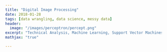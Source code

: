 ```yaml
---
title: "Digital Image Processing"
date: 2018-01-28
tags: [data wrangling, data science, messy data]
header:
  image: "/images/perceptron/percept.png"
excerpt: "Technical Analysis, Machine Learning, Support Vector Machines"
mathjax: "true"

---
```

<!-- ### Introduction

This research discusses the viability of image processing to uncover nonlinear visual chart patterns using state of the art machine learning techniques. The expected benefit is to mimic the way technical analysts process information.

Previous papers by Lo, Mamysky, Wang (2000), Chang and Osler (1994), Fama and Blume (1966), and Sweeney (1988) have shown the ability of technical stock price patterns to predict returns. Later studies are careful to note that predictability does not necessarily imply profitability, and focus more on nonlinear chart patterns. These are discussed as being more difficult to interpret arithmetically. Additional patterns and definitions are in Pring (1988).

Pattern rules are taken from trade journals (Chang and Osler (1994)) and from print (Lo, Mamysky, Wang (2000), Edwards and McGee (1966)).

Patterns are learned using kernel density estimation and a bandwidth selection similar to Lo, Mamysky, Wang (2000). Lo, Mamysky, Wang (2000) use Cross Validated Bandwidth to automate pattern selection.

They call for more rigorous procedures to evaluate the bandwidth objectively. We remedy that. They also call for new methods to uncover the patterns which we discuss in part two of the paper.

### Methodology1

This study compares the results of several bandwidths using a local polynomial regression of order 0 and Gaussian Kernel. Some examples inlcude AICC, CV, GCV, T, etc. These are summarized in the following literature:

- "AICC"-> "AIC modified eq 2.5 in (Hurvich and Simonoff,1998)",
- "GCV"-> "Generalized Cross Validation (Graven and Wahba,1979)",
- "AIC"-> "Akaike Info Criteria (Akaike,1973)",
- "T"-> "Rice (1984)",
- "CV"-> " Leave one out cross-validation",
- "MAXP"-> "Maxium price difference, Maroney 2018

The rules for the patterns are discussed below. These are from Edwards and Mcgee (1966) and later tested empirically by Lo, Mamysky, Wang (2000).

# Pattern Definitions:

1. Head and Shoulders:
- E1 is a maximum
- E3 > E1, E3 > E5
- E1 and E5 are within 1.5 percent of their average
- E2 and E5 are within 1.5 percent of their average,

2. Inverse Head and Shoulders:
- E1 is a minimum
- E3 < E1, E3 < E5
- E1 and E5 are within 1.5 percent of their average
- E2 and E4 are within 1.5 percent of their average.

3. Broadening Top:
- E1 is a maximum
- E1 < E3 < E5
- E2 > E4

4. Broadening Bottom:  
- E1 is a minimum
- E1 > E3 > E5
- E2 < E4

5. Triangle Top:
- E1 is a maximum
- E1 > E3 > E5
- E2 < E4

6. Triangle Bottom:
- E1 is a minimum
- E1 < E3 < E5
- E2 > E4

Additional rules are in the paper by Lo, Mamysky, and Wang (2000)


For checking the reliability of the patterns professional analyst societies are noted as obtaining a CMT designation (Certified Market Technician). Other societies include: MTA, NTAA, STA, IFTA. (Linton 2010)

# Head and Shoulders

<img src="{{ site.url }}{{ site.baseurl }}/images/perceptron/hs.png" alt="head and shoulders">

## Inverse Head and Shoulders

<img src="{{ site.url }}{{ site.baseurl }}/images/perceptron/ihs.png" alt="inverse head and shoulders">

# Broadening Top
<img src="{{ site.url }}{{ site.baseurl }}/images/perceptron/btop.png" alt="broadening top">

# Double Top
<img src="{{ site.url }}{{ site.baseurl }}/images/perceptron/dtop.png" alt="double top">

# Conclusion

This feeds in to part two which uses state of the art machine learning tools to uncover the patterns. This is aimed at mimicking the way a trained technician sees and processes information in stock charts.

The benefit is for both academia and industry. For academia it can help with understanding pattern statistics and confidence intervals. An added benefit is aggregating bias between output and professional analyst recommendation. For industry the benefit is program trading. -->
<!--
# Part two

The patterns are trained in a support vector machine using digital images. The images are preprocessed for extrema by pixel values.

## Initial Results

### Confusion Matrix
<img src="{{ site.url }}{{ site.baseurl }}/images/perceptron/cm.png" alt="confusion matrix">

The inital accuracy is 72.30% for in sample data.

Although the classifier is confused with whether a rectangle bottom is a broadening bottom, it's top three misses are in other classes. This is probably becuase there are only a few rectangle bottom observations and the rules are similar to other pattern types.

<img src="{{ site.url }}{{ site.baseurl }}/images/perceptron/cm3.png" alt="confusion matrix"> -->

